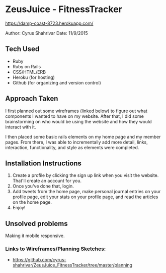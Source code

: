 # ZeusJuice - FitnessTracker

https://damp-coast-8723.herokuapp.com/  

Author: Cyrus Shahrivar
Date: 11/9/2015

## Tech Used

- Ruby
- Ruby on Rails
- CSS/HTML/ERB
- Heroku (for hosting)
- Github (for organizing and version control)

## Approach Taken

I first planned out some wireframes (linked below) to figure out what components I wanted to have on my website.  After that, I did some brainstorming on who would be using the website and how they would interact with it.

I then placed some basic rails elements on my home page and my member pages. From there, I was able to incrementally add more detail, links, interaction, functionality, and style as elements were completed.

## Installation Instructions

1. Create a profile by clicking the sign up link when you visit the website.  That'll create an account for you.  
2. Once you've done that, login.
3. Add tweets from the home page, make personal journal entries on your profile page, edit your stats on your profile page, and read the articles on the home page.
4. Enjoy!

## Unsolved problems

Making it mobile responsive.

### Links to Wireframes/Planning Sketches:
 - https://github.com/cyrus-shahrivar/ZeusJuice_FitnessTracker/tree/master/planning
